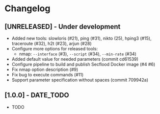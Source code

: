 # Changelog

## [UNRELEASED] - Under development

- Added new tools: slowloris (#21), ping (#31), nikto (25), hping3 (#15),
                   traceroute (#32), h2t (#23), arjun (#28)
- Configure more options for released tools:
    - nmap: `--interface` (#3), `--script` (#34), `--min-rate` (#34)
- Added default value for needed parameters (commit cd61539)
- Configure pipeline to build and publish Secflood Docker image (#4 #6)
- Fix nmap option description (#9)
- Fix bug to execute commands (#11)
- Support parameter specification without spaces (commit 709942a)

## [1.0.0] - DATE_TODO

- TODO

